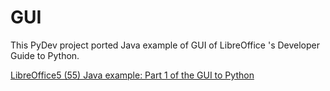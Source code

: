 # GUI

This PyDev project ported Java example of GUI of LibreOffice 's Developer Guide to Python.

<a href="https://p--q.blogspot.jp/2017/07/libreoffice555javaguipython-1.html">LibreOffice5 (55) Java example: Part 1 of the GUI to Python</a>


